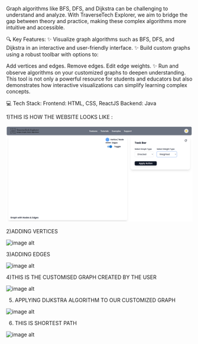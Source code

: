 Graph algorithms like BFS, DFS, and Dijkstra can be challenging to understand and analyze. With TraverseTech Explorer, we aim to bridge the gap between theory and practice, making these complex algorithms more intuitive and accessible.

🔍 Key Features:
✨ Visualize graph algorithms such as BFS, DFS, and Dijkstra in an interactive and user-friendly interface.
✨ Build custom graphs using a robust toolbar with options to:

Add vertices and edges.
Remove edges.
Edit edge weights.
✨ Run and observe algorithms on your customized graphs to deepen understanding.
This tool is not only a powerful resource for students and educators but also demonstrates how interactive visualizations can simplify learning complex concepts.

💻 Tech Stack:
Frontend: HTML, CSS, ReactJS
Backend: Java


1)THIS IS HOW THE WEBSITE LOOKS LIKE : 


![image alt](https://github.com/Aarsh-s-Lal/TraverseTechExplorer/blob/d69e18b58d15b223918d964b907a5f794f1347ea/images/front.png)


2)ADDING VERTICES


![image alt]()



3)ADDING  EDGES



![image alt]()




4)THIS IS  THE  CUSTOMISED GRAPH CREATED BY THE USER



![image alt]()



5) APPLYING  DIJKSTRA ALGORITHM TO OUR CUSTOMIZED GRAPH


 ![image alt]()




6) THIS IS SHORTEST PATH



![image alt]()
